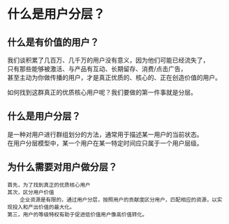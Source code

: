 # 什么是用户分层？

## 什么是有价值的用户？
我们谈积累了几百万、几千万的用户没有意义，因为他们可能已经流失了，  
只有那些能够被激活、与产品有互动、长期留存、消费/点击广告，  
甚至主动为你做传播的用户，才是真正优质的、核心的、正在创造价值的用户。

如何找到这群真正的优质核心用户呢？我们要做的第一件事就是分层。

## 什么是用户分层？

是一种对用户进行群组划分的方法，通常用于描述某一用户的当前状态。  
在用户分层模型中，某一个用户在某一特定时间应只属于一个用户层级。

## 为什么需要对用户做分层？

```text
首先，为了找到真正的优质核心用户
其次，区分用户价值
	企业资源是有限的，通过用户分层，按照用户的贡献度区分用户，匹配相应的资源，以实现投入和产出价值的最大化。
第三，用户的等级特权有助于促进低价值用户像高价值转化。
```